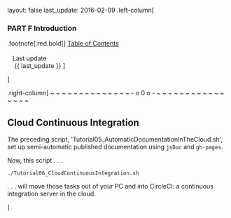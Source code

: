 layout: false
last_update: 2016-02-09
 .left-column[
  ### PART F Introduction

.footnote[.red.bold[] [
Table of Contents](./toc.html)
<br />
<br />&nbsp; &nbsp;Last update
<br />&nbsp; &nbsp; {{ last_update  }}
]
<!-- H -->]
.right-column[
~ ~ ~ ~ ~ ~ ~ ~ ~ ~ ~ ~ ~ ~ - o 0 o - ~ ~ ~ ~ ~ ~ ~ ~ ~ ~ ~ ~ ~ ~ ~ ~

## Cloud Continuous Integration

The preceding script, 'Tutorial05_AutomaticDocumentationInTheCloud.sh', set up semi-automatic published documentation using ```jsDoc``` and ```gh-pages```.

Now, this script . . .  
```terminal
./Tutorial06_CloudContinuousIntegration.sh
```
. . . will move those tasks out of your PC and into CircleCI: a continuous integration server in the cloud.


<!-- B -->]
